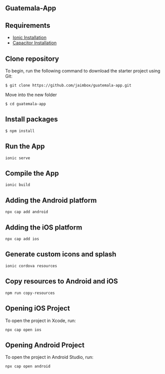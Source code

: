 ## Guatemala-App
## Requirements
- [Ionic Installation](https://ionicframework.com/docs/intro/cli)
- [Capacitor Installation](https://capacitorjs.com/docs/getting-started)

## Clone repository
To begin, run the following command to download the starter project using Git:

`$ git clone https://github.com/jaimbox/guatemala-app.git`

Move into the new folder

`$ cd guatemala-app`

## Install packages

`$ npm install`

## Run the App

`ionic serve`

## Compile the App

`ionic build`

## Adding the Android platform

`npx cap add android`

## Adding the iOS platform

`npx cap add ios`

## Generate custom icons and splash 

`ionic cordova resources`

## Copy resources to Android and iOS

`npm run copy-resources`

## Opening iOS Project
To open the project in Xcode, run:

`npx cap open ios`

## Opening Android Project
To open the project in Android Studio, run:

`npx cap open android`
